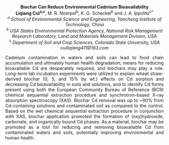 <center><strong>Biochar Can Reduce Environmental Cadmium Bioavailability</strong>
<center><strong>Liqiang Cui<sup>a,c</sup></strong>, M. R. Noerpel<sup>b</sup>, K. G. Scheckel<sup>b</sup> and J. A. Ippolito<sup>c*</sup>


<center><i><sup>a</sup> School of Environmental Science and Engineering, Yancheng Institute of Technology, China</i>

<center><i><sup>b</sup> USA States Environmental Protection Agency, National Risk
Management Research Laboratory, Land and Materials Management Division, USA</i>

<center><i><sup>c</sup> Department of Soil and Crop Sciences, Colorado State University, USA</i>

<center><i>cuiliqiang411@163.com</i>

<p style=text-align:justify>Cadmium contamination in waters and soils can lead to food chain
accumulation and ultimately human health degradation; means for reducing
bioavailable Cd are desperately required, and biochars may play a role.
Long-term lab incubation experiments were utilized to explain wheat
straw-derived biochar (0, 5, and 15% by wt.) effects on Cd sorption and
decreasing Cd bioavailability in soils and solutions, and to identify Cd
forms present using both the European Community Bureau of Reference
(BCR) chemical sequential extraction procedure and synchrotron-based
X-ray absorption spectroscopy (XAS). Biochar Cd removal was up to ~90%
from Cd-containing solutions and contaminated soil as compared to the
control. Based on the wet chemical sequential extraction procedure in
conjunction with XAS, biochar application promoted the formation of
(oxy)hydroxide, carbonate, and organically bound Cd phases. As a
material, biochar may be promoted as a tool for reducing and removing
bioavailable Cd from contaminated waters and soils, potentially
improving environmental and human health.

